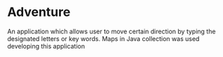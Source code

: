 # Adventure
An application which allows user to move certain direction by typing the designated letters or key words. Maps in Java collection was used developing this application
